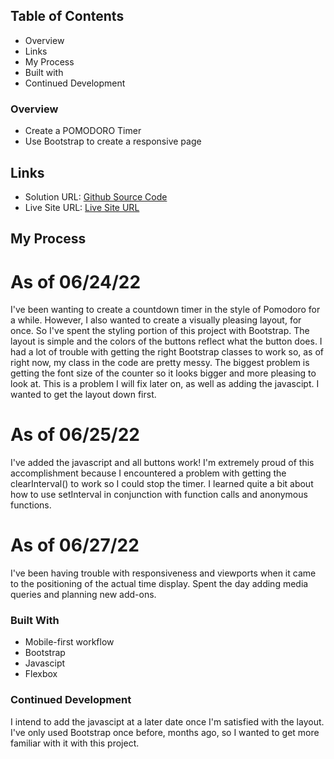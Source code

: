 ## Table of Contents

- Overview
- Links
- My Process
- Built with
- Continued Development

### Overview

- Create a POMODORO Timer
- Use Bootstrap to create a responsive page

## Links

- Solution URL: [Github Source Code](https://github.com/JabaDUDE/pomodoro-timer)
- Live Site URL: [Live Site URL](https://jabadude.github.io/pomodoro-timer/)

## My Process

# As of 06/24/22

I've been wanting to create a countdown timer in the style of Pomodoro for a while. However, I also wanted to create a visually pleasing layout, for once. So I've spent the
styling portion of this project with Bootstrap. The layout is simple and the colors of the buttons reflect what the button does. I had a lot of trouble with getting the right
Bootstrap classes to work so, as of right now, my class in the code are pretty messy. The biggest problem is getting the font size of the counter so it looks bigger and more pleasing
to look at. This is a problem I will fix later on, as well as adding the javascipt. I wanted to get the layout down first.

# As of 06/25/22

I've added the javascript and all buttons work! I'm extremely proud of this accomplishment because I encountered a problem with getting the clearInterval() to work so I could stop the timer.
I learned quite a bit about how to use setInterval in conjunction with function calls and anonymous functions.

# As of 06/27/22

I've been having trouble with responsiveness and viewports when it came to the positioning of the actual time display. Spent the day adding media queries and planning new add-ons.

### Built With

- Mobile-first workflow
- Bootstrap
- Javascipt
- Flexbox

### Continued Development

I intend to add the javascipt at a later date once I'm satisfied with the layout. I've only used Bootstrap once before, months ago, so I wanted to get more familiar with it
with this project.
